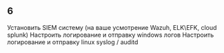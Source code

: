 ## 6

Установить SIEM систему (на ваше усмотрение Wazuh, ELK\EFK, cloud splunk)
Настроить логирование и отправку windows  логов
Настроить логирование и отправку linux syslog / auditd 


